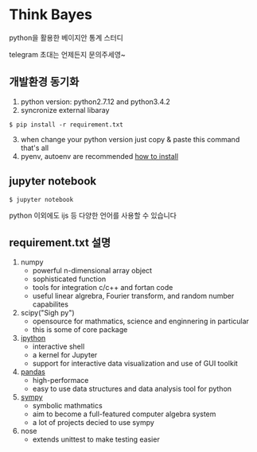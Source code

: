 # Think Bayes

python을 활용한 베이지안 통계 스터디

telegram 초대는 언제든지 문의주세영~

## 개발환경 동기화

1. python version: python2.7.12 and python3.4.2
2. syncronize external libaray
```
$ pip install -r requirement.txt
```
3. when change your python version just copy & paste this command that's all
4. pyenv, autoenv are recommended [how to install](https://dobest.io/how-to-set-python-dev-env/)

## jupyter notebook

```
$ jupyter notebook
```

python 이외에도 ijs 등 다양한 언어를 사용할 수 있습니다

## requirement.txt 설명
1. numpy
    - powerful n-dimensional array object
    - sophisticated function
    - tools for integration c/c++ and fortan code
    - useful linear algrebra, Fourier transform, and random number capabilites
2. scipy("Sigh py")
    - opensource for mathmatics, science and enginnering in particular
    - this is some of core package
3. [ipython](https://ipython.org/)
    - interactive shell
    - a kernel for Jupyter
    - support for interactive data visualization and use of GUI toolkit
4. [pandas](http://pandas.pydata.org/)
    - high-performace
    - easy to use data structures and data analysis tool for python
5. [sympy](http://www.sympy.org/en/index.html)
    - symbolic mathmatics
    - aim to become a full-featured computer algebra system
    - a lot of projects decied to use sympy
6. nose
    - extends unittest to make testing easier
